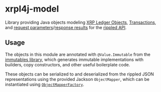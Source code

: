 # xrpl4j-model
Library providing Java objects modeling [XRP Ledger Objects](https://xrpl.org/ledger-data-formats.html), [Transactions](https://xrpl.org/transaction-formats.html), and [request parameters](https://xrpl.org/request-formatting.html)/[response results](https://xrpl.org/response-formatting.html) for the 
[rippled API](https://xrpl.org/public-rippled-methods.html).

## Usage
The objects in this module are annotated with `@Value.Immutable` from the [immutables library](https://immutables.github.io/), which generates immutable implementations with builders, copy constructors, and other useful boilerplate code.

These objects can be serialized to and deserialized from the rippled JSON representations using the provided Jackson `ObjectMapper`, which can be instantiated using [`ObjectMapperFactory`](src/main/java/com/ripple/xrpl4j/model/jackson/ObjectMapperFactory.java).
